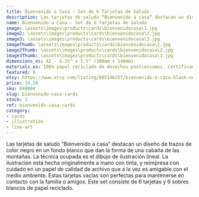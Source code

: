 ```yaml
---
title: Bienvenido a Casa - Set de 6 Tarjetas de Saludo
description: Las tarjetas de saludo “Bienvenido a casa” destacan un diseño de trazos de color negro en un fondo blanco que dan la forma de una cabaña de las montañas. La técnica ocupada es el dibujo de ilustración lineal. La ilustración está hecha originalmente a mano con tinta, y reimpresa con cuidado en un papel de calidad de archivo que a la vez es amigable con el medio ambiente.
name: Bienvenido a Casa - Set de 6 Tarjetas de Saludo
image: \assets\images\products\cards\bienvenidocasa\1.jpg
image2: \assets\images\products\cards\bienvenidocasa\2.jpg
image3: \assets\images\products\cards\bienvenidocasa\3.jpg
imageThumb: \assets\images\products\cards\bienvenidocasa\1.jpg
image2Thumb: \assets\images\products\cards\bienvenidocasa\2.jpg
image3Thumb: \assets\images\products\cards\bienvenidocasa\3.jpg
dimensions_es: A2 - 4.25" x 5.5" (108mm x 140mm)
materials_es: 100% papel reciclado de desechos postconsumos. Certificado FSC.
featured: 0
etsy: https://www.etsy.com/listing/905146257/bienvenido-a-casa-blank-note-card-set-5
price: 14.50
sku: 040004
slug: bienvenido-casa-cards
stock: 1
ref: bienvenido-casa-cards
category:
- cards
- illustration
- line-art
---
```

Las tarjetas de saludo “Bienvenido a casa” destacan un diseño de trazos de color negro en un fondo blanco que dan la forma de una cabaña de las montañas. La técnica ocupada es el dibujo de ilustración lineal. La ilustración está hecha originalmente a mano con tinta, y reimpresa con cuidado en un papel de calidad de archivo que a la vez es amigable con el medio ambiente. Estas tarjetas vacías son perfectas para mantenerse en contacto con la familia o amigos. Este set consiste de 6 tarjetas y 6 sobres blancos de papel reciclado.
